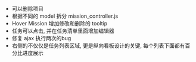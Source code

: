 * 可以删除项目
* 根据不同的 model 拆分 mission_controller.js
* Hover Mission 增加修改和删除的 tooltip
* 任务可以点击, 并在任务清单里面增加编辑器
* 修复 ajax 执行两次的bug
* 右侧的不仅仅是任务列表区域, 更是纵向看板设计的关键, 每个列表下面都有百分比进度展示
